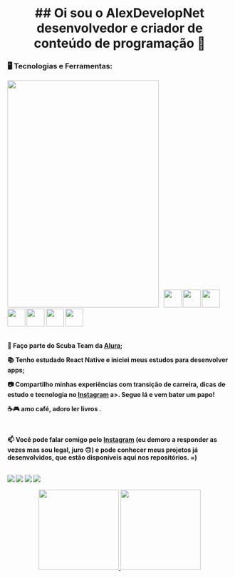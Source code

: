 
<h1 align="center"> ## Oi sou o <strong> AlexDevelopNet<strong/> desenvolvedor e criador de conteúdo de programação 👋</h1>




### 🖥️ Tecnologias e Ferramentas: 
<img jsname="uLHQEd" class="BiCYpc" width="340" height="510" src="https://lh3.googleusercontent.com/Xm3msVC3gBWyguIhWJKidc4LaVW6TG2mGQau7RWEt2UIZYl4gciygdpZfcPb5oBKZce4Vcs15uLbi6POyL34CfzhsAjMeIOETHpOYJjAXn4M8B5C8gzn_5qrqIn2m2a6IlElQ9XisZTWMiKKpd4iMMU9fU6vp3lzcaygO5RL0j-eD5-Fs-Qs3k2C3O_e9uSAzh9HVgK9qzDFg5ttO2ImYSqWCyFG7x6_T7cptf4iMV9aJlAwlStQOn1WY9LJQymNyWK2A2qbtUB79H_RRl-35i2Mv_Nmn2mOD_FBU1LFSIcF2G5Dxw-mQSvN3aY25IWfoIwVHzVkCtpu36JLx3xwuvuci6oRRSoakVOBfNxHZUZogZPNVU3h2RGvft3eERNZsRiGeAF5-me0LDIvFb1I2FAWcC20LkwPsYI9X_C4tyU-Rz1V27bfroiXTL_bB0WglPtdgf7Sm1ZJqpy-50JNWIhAwgMTCCRH0Qbgjf1bmdzq17qIHRUPry-_jj5zd3e2ENBhUqgX1CUXAPcMDY6Kdv2HKy_x4Mq8ybfh2mro4Yu5-FAuJs3r2Kc_YczYc6OajnSi1uT051wqU2E-IfPHOqz0kMxURBoe8cO6vtUR6k2zhiLvk5GOryOgjczYM-vNpszqx3hTnReQG4GKkuGHNNF5R6oKsuJIExJQ0E5X_B-YHZDFekBq9WY8xCscP2Hi2xS6HWaxPj3f9Qr8iBdZWv7tFFL1NB2-y4dgPdN7KBt4NzVIdUEgTCaceFBJMsILP4SL6ooTybYagBi-ImrVPTrWpxW20TUvbS3RYTVRDObG7eVP4AIANZZWIZHvQhHqHkks3B0xn3kJMLStnepBmygatk61-x2E-QuQ8UnKNtB6CvjGztslMp9ukKmCsdPeF-1lSu9aThJm4O3K2-q524_qvj_YdrYNmG2RtrtJ-CkTeGh7sbA_F0IjDPr2YPHXmPJMidibyNfUKtDtlVUu=w425-h638-s-no?authuser=0" data-atf="false" data-iml="34881.29999999702" style="transform: translate3d(0px, 0px, 0px) rotate(0deg);" aria-label="Foto: Retrato - 22 de mar. de 2023, 09:41:30">
<code> <img src="https://cdn.jsdelivr.net/gh/devicons/devicon/icons/dot-net/dot-net-original.svg" width="40" height="40"/></code>
<code><img src="https://cdn.jsdelivr.net/gh/devicons/devicon/icons/csharp/csharp-original.svg" width="40" height="40"/></code>
<code><img src="https://cdn.jsdelivr.net/gh/devicons/devicon/icons/dotnetcore/dotnetcore-original.svg" width="40" height="40"/></code>
<code><img src="https://cdn.jsdelivr.net/gh/devicons/devicon/icons/azure/azure-original.svg" width="40" height="40"/></code>
<code><img src="https://cdn.jsdelivr.net/gh/devicons/devicon/icons/git/git-original.svg" width="40" height="40"/></code>
<code><img src="https://cdn.jsdelivr.net/gh/devicons/devicon/icons/angularjs/angularjs-original.svg" width="40" height="40"/></code>
<code><img src="https://cdn.jsdelivr.net/gh/devicons/devicon/icons/react/react-original.svg" width="40" height="40"/></code>
 


</br>
</br>
<div display="inline-block">
 <p align="left">🤿 Faço parte do Scuba Team da <a href="https://www.alura.com.br/">Alura</a>;</p>
 <p align="left">📚 Tenho estudado React Native e iniciei meus estudos para desenvolver apps;</p>
 <p align="left">📷 Compartilho minhas experiências com transição de carreira, dicas de estudo e tecnologia no <a href="https://www.instagram.com/anfsusax">Instagram</a> a>. Segue lá e vem bater um papo!</p>
 <p align="left">☕🎮 amo café, adoro ler livros .</p>
</div>
  
</br>

📫 Você pode falar comigo pelo [Instagram](https://www.instagram.com/anfsusax) (eu demoro a responder as vezes mas sou legal, juro 🙃) e pode conhecer meus projetos já desenvolvidos, que estão disponíveis aqui nos repositórios. =)

</br>

  <div dir="auto"> 
  <a href="https://www.youtube.com/channel/UCXpdgdfF92RqvSytlx2LSKw" rel="nofollow">
    <img src="https://camo.githubusercontent.com/d79c5549652f9c7690992eb49571d216a70a480681561cbd93bfbfc77c491e54/68747470733a2f2f696d672e736869656c64732e696f2f62616467652f596f75547562652d4646303030303f7374796c653d666f722d7468652d6261646765266c6f676f3d796f7574756265266c6f676f436f6c6f723d7768697465" data-canonical-src="https://img.shields.io/badge/YouTube-FF0000?style=for-the-badge&amp;logo=youtube&amp;logoColor=white" style="max-width: 100%;"></a>
  <a href="https://instagram.com/anfsusax" rel="nofollow">
    <img src="https://camo.githubusercontent.com/acaa286597b43c96dc02b69b90de15a65c52063e31835b763a061cc815f64bac/68747470733a2f2f696d672e736869656c64732e696f2f62616467652f2d496e7374616772616d2d2532334534343035463f7374796c653d666f722d7468652d6261646765266c6f676f3d696e7374616772616d266c6f676f436f6c6f723d7768697465" data-canonical-src="https://img.shields.io/badge/-Instagram-%23E4405F?style=for-the-badge&amp;logo=instagram&amp;logoColor=white" style="max-width: 100%;"></a> 
  <a href="mailto:alexdevelopnet@gmail.com"><img src="https://camo.githubusercontent.com/927d6b3961fa048ff7303daf291cb5869dfa25018997cf8c1373c2f6a85b1458/68747470733a2f2f696d672e736869656c64732e696f2f62616467652f2d476d61696c2d2532333333333f7374796c653d666f722d7468652d6261646765266c6f676f3d676d61696c266c6f676f436f6c6f723d7768697465" data-canonical-src="https://img.shields.io/badge/-Gmail-%23333?style=for-the-badge&amp;logo=gmail&amp;logoColor=white" style="max-width: 100%;"></a>
  <a href="https://www.linkedin.com/in/alex-feitoza-6056a5237" rel="nofollow">
    <img src="https://camo.githubusercontent.com/c00f87aeebbec37f3ee0857cc4c20b21fefde8a96caf4744383ebfe44a47fe3f/68747470733a2f2f696d672e736869656c64732e696f2f62616467652f2d4c696e6b6564496e2d2532333030373742353f7374796c653d666f722d7468652d6261646765266c6f676f3d6c696e6b6564696e266c6f676f436f6c6f723d7768697465" data-canonical-src="https://img.shields.io/badge/-LinkedIn-%230077B5?style=for-the-badge&amp;logo=linkedin&amp;logoColor=white" style="max-width: 100%;">
  </a> 
</div>
<p align="center">
<a href="https://github.com/jeniblodev">
  <img height="180em" src="https://github-readme-stats-eight-theta.vercel.app/api?username=jeniblodev&show_icons=true&theme=algolia&include_all_commits=true&count_private=true"/>
  <img height="180em" src="https://github-readme-stats-eight-theta.vercel.app/api/top-langs/?username=jeniblodev&layout=compact&langs_count=8&theme=algolia"/>
</a>
</p>
